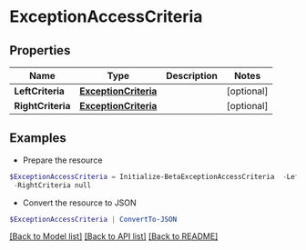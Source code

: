 # ExceptionAccessCriteria
## Properties

Name | Type | Description | Notes
------------ | ------------- | ------------- | -------------
**LeftCriteria** | [**ExceptionCriteria**](ExceptionCriteria.md) |  | [optional] 
**RightCriteria** | [**ExceptionCriteria**](ExceptionCriteria.md) |  | [optional] 

## Examples

- Prepare the resource
```powershell
$ExceptionAccessCriteria = Initialize-BetaExceptionAccessCriteria  -LeftCriteria null `
 -RightCriteria null
```

- Convert the resource to JSON
```powershell
$ExceptionAccessCriteria | ConvertTo-JSON
```

[[Back to Model list]](../README.md#documentation-for-models) [[Back to API list]](../README.md#documentation-for-api-endpoints) [[Back to README]](../README.md)

